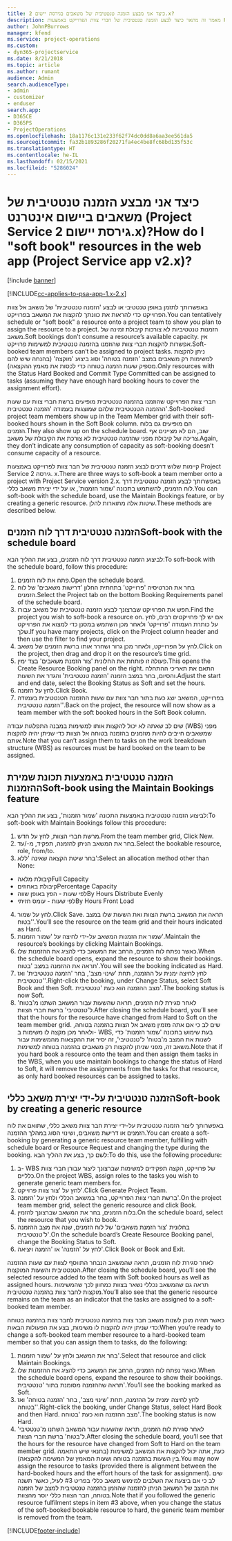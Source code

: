 ```yaml
---
title: כיצד אני מבצע ‏‫הזמנה טנטטיבית‬‬ של משאבים בגירסת יישום 2.x?
description: מאמר זה מתאר כיצד לבצע הזמנה טנטטיבית של חברי צוות הפרוייקט באמצעות Project Service.
author: JohnPBurrows
manager: kfend
ms.service: project-operations
ms.custom:
- dyn365-projectservice
ms.date: 8/21/2018
ms.topic: article
ms.author: rumant
audience: Admin
search.audienceType:
- admin
- customizer
- enduser
search.app:
- D365CE
- D365PS
- ProjectOperations
ms.openlocfilehash: 18a1176c131e233f62f74dc0dd8a6aa3ee561da5
ms.sourcegitcommit: fa32b1893286f20271fa4ec4be8fc68bd135f53c
ms.translationtype: HT
ms.contentlocale: he-IL
ms.lasthandoff: 02/15/2021
ms.locfileid: "5286024"
---
```

# <a name="how-do-i-soft-book-resources-in-the-web-app-project-service-app-v2x"></a><span data-ttu-id="92f89-103">כיצד אני מבצע ‏‫הזמנה טנטטיבית‬‬ של משאבים ביישום אינטרנט (Project Service גירסת יישום 2.x)?</span><span class="sxs-lookup"><span data-stu-id="92f89-103">How do I "soft book" resources in the web app (Project Service app v2.x)?</span></span>

[!include [banner](../includes/psa-now-project-operations.md)]

[!INCLUDE[cc-applies-to-psa-app-1.x-2.x](../includes/cc-applies-to-psa-app-1x-2x.md)]

<span data-ttu-id="92f89-104">באפשרותך לתזמן באופן טנטטיבי או לבצע 'הזמנה טנטטיבית' של משאב אל צוות הפרוייקט כדי להראות את כוונתך להקצות את המשאב בפרוייקט.</span><span class="sxs-lookup"><span data-stu-id="92f89-104">You can tentatively schedule or "soft book" a resource onto a project team to show you plan to assign the resource to a project.</span></span> <span data-ttu-id="92f89-105">הזמנות טנטטיביות לא צורכות קיבולת זמינה של משאב.</span><span class="sxs-lookup"><span data-stu-id="92f89-105">Soft bookings don’t consume a resource’s available capacity.</span></span> <span data-ttu-id="92f89-106">אין אפשרות להקצות חברי צוות שהוזמנו בהזמנה טנטטיבית למשימות פרוייקט.</span><span class="sxs-lookup"><span data-stu-id="92f89-106">Soft-booked team members can’t be assigned to project tasks.</span></span> <span data-ttu-id="92f89-107">ניתן להקצות למשימות רק משאבים במצב 'הזמנה בטוחה' וסוג ביצוע 'מוקצה' (בהנחה שיש להם מספיק שעות הזמנה בטוחה כדי לכסות את מאמץ ההקצאה).</span><span class="sxs-lookup"><span data-stu-id="92f89-107">Only resources with the Status Hard Booked and Commit Type Committed can be assigned to tasks (assuming they have enough hard booking hours to cover the assignment effort).</span></span>

<span data-ttu-id="92f89-108">חברי צוות הפרוייקט שהוזמנו בהזמנה טנטטיבית מופיעים ברשת חברי צוות עם שעות ההזמנה הטנטטיבית שלהם שמוצגות בעמודה 'הזמנה טנטטיבית'.</span><span class="sxs-lookup"><span data-stu-id="92f89-108">Soft-booked project team members show up in the Team Member grid with their soft-booked hours shown in the Soft Book column.</span></span> <span data-ttu-id="92f89-109">הם מופיעים גם בלוח הזמנים.</span><span class="sxs-lookup"><span data-stu-id="92f89-109">They also show up on the schedule board.</span></span> <span data-ttu-id="92f89-110">שוב, הם לא מציינים אף צריכה של קיבולת מפני שהזמנה טנטטיבית לא צורכת את הקיבולת של משאב.</span><span class="sxs-lookup"><span data-stu-id="92f89-110">Again, they don’t indicate any consumption of capacity as soft-booking doesn’t consume capacity of a resource.</span></span>

<span data-ttu-id="92f89-111">קיימות שלוש דרכים לבצע הזמנה טנטטיבית של חבר צוות לפרוייקט באמצעות Project Service גירסה 2. x.</span><span class="sxs-lookup"><span data-stu-id="92f89-111">There are three ways to soft-book a team member onto a project with Project Service version 2.x.</span></span> <span data-ttu-id="92f89-112">באפשרותך לבצע הזמנה טנטטיבית דרך לוח הזמנים, להשתמש בתכונה 'שמור הזמנות', או על ידי יצירת משאב כללי.</span><span class="sxs-lookup"><span data-stu-id="92f89-112">You can soft-book with the schedule board, use the Maintain Bookings feature, or by creating a generic resource.</span></span> <span data-ttu-id="92f89-113">שיטות אלה מתוארות להלן.</span><span class="sxs-lookup"><span data-stu-id="92f89-113">These methods are described below.</span></span>

## <a name="soft-book-with-the-schedule-board"></a><span data-ttu-id="92f89-114">הזמנה טנטטיבית דרך לוח הזמנים</span><span class="sxs-lookup"><span data-stu-id="92f89-114">Soft-book with the schedule board</span></span>

<span data-ttu-id="92f89-115">לביצוע הזמנה טנטטיבית דרך לוח הזמנים, בצע את ההליך הבא:</span><span class="sxs-lookup"><span data-stu-id="92f89-115">To soft-book with the schedule board, follow this procedure:</span></span> 
1. <span data-ttu-id="92f89-116">פתח את לוח הזמנים.</span><span class="sxs-lookup"><span data-stu-id="92f89-116">Open the schedule board.</span></span>
2. <span data-ttu-id="92f89-117">בחר את הכרטיסיה 'פרוייקט' בתחתית החלון 'דרישות משאבים' של לוח הזמנים.</span><span class="sxs-lookup"><span data-stu-id="92f89-117">Select the Project tab on the bottom Booking Requirements panel of the schedule board.</span></span>
3. <span data-ttu-id="92f89-118">חפש את הפרוייקט שברצונך לבצע הזמנה טנטטיבית של משאב עבורו.</span><span class="sxs-lookup"><span data-stu-id="92f89-118">Find the project you wish to soft-book a resource on.</span></span> <span data-ttu-id="92f89-119">אם יש לך פרוייקטים רבים, לחץ על כותרת העמודה 'פרוייקט' ולאחר מכן השתמש במסנן כדי למצוא את הפרוייקט שלך.</span><span class="sxs-lookup"><span data-stu-id="92f89-119">If you have many projects, click on the Project column header and then use the filter to find your project.</span></span>
4. <span data-ttu-id="92f89-120">לחץ על הפרוייקט, ולאחר מכן גרור ושחרר אותו ברשת הזמנים של משאב.</span><span class="sxs-lookup"><span data-stu-id="92f89-120">Click on the project, then drag and drop it on the resource’s time grid.</span></span>
5. <span data-ttu-id="92f89-121">פעולה זו פותחת את החלונית 'צור הזמנת משאבים' בצד ימין.</span><span class="sxs-lookup"><span data-stu-id="92f89-121">This opens the Create Resource Booking panel on the right.</span></span> <span data-ttu-id="92f89-122">התאם את תאריכי ההתחלה והסיום, בחר במצב הזמנה 'הזמנה טנטטיבית' והגדר את השעות.</span><span class="sxs-lookup"><span data-stu-id="92f89-122">Adjust the start and end date, select the Booking Status as Soft and set the hours.</span></span> 
6. <span data-ttu-id="92f89-123">לחץ על הזמנה.</span><span class="sxs-lookup"><span data-stu-id="92f89-123">Click Book.</span></span>
7. <span data-ttu-id="92f89-124">בפרוייקט, המשאב יוצג כעת בתור חבר צוות עם שעות ההזמנה הטנטטיבית בעמודה 'הזמנה טנטטיבית'.</span><span class="sxs-lookup"><span data-stu-id="92f89-124">Back on the project, the resource will now show as a team member with the soft booked hours in the Soft Book column.</span></span>

<span data-ttu-id="92f89-125">שים לב שאתה לא יכול להקצות אותו למשימות במבנה התפלגות עבודה (WBS) מפני שמשאבים חייבים להיות מוזמנים בהזמנה בטוחה אל הצוות כדי שניתן יהיה להקצות אותם.</span><span class="sxs-lookup"><span data-stu-id="92f89-125">Note that you can’t assign them to tasks on the work breakdown structure (WBS) as resources must be hard booked on the team to be assigned.</span></span>

## <a name="soft-book-using-the-maintain-bookings-feature"></a><span data-ttu-id="92f89-126">הזמנה טנטטיבית באמצעות תכונת שמירת ההזמנות</span><span class="sxs-lookup"><span data-stu-id="92f89-126">Soft-book using the Maintain Bookings feature</span></span>

<span data-ttu-id="92f89-127">לביצוע הזמנה טנטטיבית באמצעות התכונה 'שמור הזמנות', בצע את ההליך הבא:</span><span class="sxs-lookup"><span data-stu-id="92f89-127">To soft-book with Maintain Bookings follow this procedure:</span></span>
1. <span data-ttu-id="92f89-128">מרשת חברי הצוות, לחץ על חדש.</span><span class="sxs-lookup"><span data-stu-id="92f89-128">From the team member grid, Click New.</span></span>
2. <span data-ttu-id="92f89-129">בחר את המשאב הניתן להזמנה, תפקיד, מ-/עד.</span><span class="sxs-lookup"><span data-stu-id="92f89-129">Select the bookable resource, role, from/to.</span></span>
3. <span data-ttu-id="92f89-130">בחר שיטת הקצאה שאינה 'ללא':</span><span class="sxs-lookup"><span data-stu-id="92f89-130">Select an allocation method other than None:</span></span>
- <span data-ttu-id="92f89-131">קיבולת מלאה</span><span class="sxs-lookup"><span data-stu-id="92f89-131">Full Capacity</span></span>
- <span data-ttu-id="92f89-132">קיבולת באחוזים</span><span class="sxs-lookup"><span data-stu-id="92f89-132">Percentage Capacity</span></span>
- <span data-ttu-id="92f89-133">לפי שעות - הפץ באופן שווה</span><span class="sxs-lookup"><span data-stu-id="92f89-133">By Hours Distribute Evenly</span></span>
- <span data-ttu-id="92f89-134">לפי שעות - עומס חזיתי</span><span class="sxs-lookup"><span data-stu-id="92f89-134">By Hours Front Load</span></span>
4. <span data-ttu-id="92f89-135">לחץ על שמור.</span><span class="sxs-lookup"><span data-stu-id="92f89-135">Click Save.</span></span> <span data-ttu-id="92f89-136">תראה את המשאב ברשת הצוות ואת השעות שלו במצב 'בטוח'.</span><span class="sxs-lookup"><span data-stu-id="92f89-136">You’ll see the resource on the team grid and their hours indicated as Hard.</span></span>
5. <span data-ttu-id="92f89-137">שמור את הזמנות המשאב על-ידי לחיצה על 'שמור הזמנות'.</span><span class="sxs-lookup"><span data-stu-id="92f89-137">Maintain the resource’s bookings by clicking Maintain Bookings.</span></span>
6. <span data-ttu-id="92f89-138">כאשר נפתח לוח הזמנים, הרחב את המשאב כדי להציג את ההזמנות שלו.</span><span class="sxs-lookup"><span data-stu-id="92f89-138">When the schedule board opens, expand the resource to show their bookings.</span></span> <span data-ttu-id="92f89-139">תראה את ההזמנה במצב 'בטוח'.</span><span class="sxs-lookup"><span data-stu-id="92f89-139">You will see the booking indicated as Hard.</span></span>
7. <span data-ttu-id="92f89-140">לחץ לחיצה ימנית על ההזמנה, תחת 'שינוי מצב', בחר 'הזמנה טנטטיבית' ואז 'טנטטיבית'.</span><span class="sxs-lookup"><span data-stu-id="92f89-140">Right-click the booking, under Change Status, select Soft Book and then Soft.</span></span> <span data-ttu-id="92f89-141">מצב ההזמנה הוא כעת 'טנטטיבית'.</span><span class="sxs-lookup"><span data-stu-id="92f89-141">The booking status is now Soft.</span></span>
8. <span data-ttu-id="92f89-142">לאחר סגירת לוח הזמנים, תראה שהשעות עבור המשאב השתנו מ'בטוח' ל'טנטטיבי' ברשת חברי הצוות.</span><span class="sxs-lookup"><span data-stu-id="92f89-142">After closing the schedule board, you’ll see that the hours for the resource have changed from Hard to Soft on the team member grid.</span></span>
<span data-ttu-id="92f89-143">שים לב כי אם אתה מזמין משאב אל הצוות בהזמנה בטוחה, ולאחר מכן מקצה לו משימות ב- WBS, בעת שימוש בתכונה 'שמור הזמנות' כדי לשנות את המצב מ'בטוח' ל'טנטטיבי', זה יסיר את ההקצאות מהמשימות עבור משאב זה, מפני שניתן להקצות רק משאבים בהזמנה בטוחה למשימות.</span><span class="sxs-lookup"><span data-stu-id="92f89-143">Note that if you hard book a resource onto the team and then assign them tasks in the WBS, when you use maintain bookings to change the status of Hard to Soft, it will remove the assignments from the tasks for that resource, as only hard booked resources can be assigned to tasks.</span></span>

## <a name="soft-book-by-creating-a-generic-resource"></a><span data-ttu-id="92f89-144">הזמנה טנטטיבית על-ידי יצירת משאב כללי</span><span class="sxs-lookup"><span data-stu-id="92f89-144">Soft-book by creating a generic resource</span></span>

<span data-ttu-id="92f89-145">באפשרותך ליצור הזמנה טנטטיבית על-ידי יצירת חבר צוות משאב כללי, שתואם את לוח הזמנים או דרישת משאבים, ושינוי הסוג במהלך ההזמנה.</span><span class="sxs-lookup"><span data-stu-id="92f89-145">You can create a soft-booking by generating a generic resource team member, fulfilling with schedule board or Resource Request and changing the type during the booking.</span></span>
<span data-ttu-id="92f89-146">לשם כך, בצע את ההליך הבא:</span><span class="sxs-lookup"><span data-stu-id="92f89-146">To do this, use the following procedure:</span></span>

1. <span data-ttu-id="92f89-147">ב- WBS של פרוייקט, הקצה תפקידים למשימות שברצונך ליצור עבורן חברי צוות כלליים.</span><span class="sxs-lookup"><span data-stu-id="92f89-147">On the project WBS, assign roles to the tasks you wish to generate generic team members for.</span></span>
2. <span data-ttu-id="92f89-148">לחץ על 'צור צוות פרוייקט'.</span><span class="sxs-lookup"><span data-stu-id="92f89-148">Click Generate Project Team.</span></span>
3. <span data-ttu-id="92f89-149">ברשת חברי צוות הפרוייקט, בחר במשאב הכללי ולחץ על 'הזמנה'.</span><span class="sxs-lookup"><span data-stu-id="92f89-149">On the project team member grid, select the generic resource and click Book.</span></span>
4. <span data-ttu-id="92f89-150">בלוח הזמנים, בחר את המשאב שברצונך להזמין.</span><span class="sxs-lookup"><span data-stu-id="92f89-150">On the schedule board, select the resource that you wish to book.</span></span>
5. <span data-ttu-id="92f89-151">בחלונית 'צור הזמנת משאבים' של לוח הזמנים, שנה את מצב ההזמנה ל'טנטטיבית'.</span><span class="sxs-lookup"><span data-stu-id="92f89-151">On the schedule board’s Create Resource Booking panel, change the Booking Status to Soft.</span></span>
6. <span data-ttu-id="92f89-152">לחץ על 'הזמנה' או 'הזמנה ויציאה'.</span><span class="sxs-lookup"><span data-stu-id="92f89-152">Click Book or Book and Exit.</span></span>

<span data-ttu-id="92f89-153">לאחר סגירת לוח הזמנים, תראה שהמשאב הנבחר התווסף לצוות עם שעות ההזמנה הטנטטיבית והשעות המוקצות.</span><span class="sxs-lookup"><span data-stu-id="92f89-153">After closing the schedule board, you’ll see the selected resource added to the team with Soft booked hours as well as assigned hours.</span></span> <span data-ttu-id="92f89-154">תראה גם שהמשאב נכללי נשאר בצוות כמחוון לכך שהמשימות מוקצות לחבר צוות בהזמנה טנטטיבית.</span><span class="sxs-lookup"><span data-stu-id="92f89-154">You’ll also see that the generic resource remains on the team as an indicator that the tasks are assigned to a soft-booked team member.</span></span>

<span data-ttu-id="92f89-155">כאשר תהיה מוכן לשנות משאב חבר צוות בהזמנה טנטטיבית לחבר צוות בהזמנה בטוחה כדי שניתן יהיה להקצות לו משימות, בצע את הפעולות הבאות:</span><span class="sxs-lookup"><span data-stu-id="92f89-155">When you’re ready to change a soft-booked team member resource to a hard-booked team member so that you can assign them to tasks, do the following:</span></span>

1. <span data-ttu-id="92f89-156">בחר את המשאב ולחץ על 'שמור הזמנות'.</span><span class="sxs-lookup"><span data-stu-id="92f89-156">Select that resource and click Maintain Bookings.</span></span>
2. <span data-ttu-id="92f89-157">כאשר נפתח לוח הזמנים, הרחב את המשאב כדי להציג את ההזמנות שלו.</span><span class="sxs-lookup"><span data-stu-id="92f89-157">When the schedule board opens, expand the resource to show their bookings.</span></span> <span data-ttu-id="92f89-158">תראה שההזמנה מסומנת בתור 'טנטטיבית'.</span><span class="sxs-lookup"><span data-stu-id="92f89-158">You’ll see the booking marked as Soft.</span></span>
3. <span data-ttu-id="92f89-159">לחץ לחיצה ימנית על ההזמנה, תחת 'שינוי מצב', בחר 'הזמנה בטוחה' ואז 'בטוחה'.</span><span class="sxs-lookup"><span data-stu-id="92f89-159">Right-click the booking, under Change Status, select Hard Book and then Hard.</span></span> <span data-ttu-id="92f89-160">מצב ההזמנה הוא כעת 'בטוחה'.</span><span class="sxs-lookup"><span data-stu-id="92f89-160">The booking status is now Hard.</span></span>
4. <span data-ttu-id="92f89-161">לאחר סגירת לוח הזמנים, תראה שהשעות עבור המשאב השתנו מ'טנטטיבי' ל'בטוח' ברשת חברי הצוות.</span><span class="sxs-lookup"><span data-stu-id="92f89-161">After closing the schedule board, you’ll see that the hours for the resource have changed from Soft to Hard on the team member grid.</span></span> <span data-ttu-id="92f89-162">כעת, אתה יכול להקצות את המשאב למשימות (בתנאי שיש התאמה בין השעות בהזמנה בטוחה ושעות המאמץ של המשימה להקצאה).</span><span class="sxs-lookup"><span data-stu-id="92f89-162">You may now assign the resource to tasks (provided there is alignment between the hard-booked hours and the effort hours of the task for assignment).</span></span> <span data-ttu-id="92f89-163">שים לב כי אם ביצעת את השלבים למימוש משאב כללי בפריט #3 לעיל, כאשר תשנה את המצב של המשאב הניתן להזמנה שהוזמן בהזמנה טנטטיבית למצב של הזמנה בטוחה, חבר הצוות כללי יוסר מהצוות.</span><span class="sxs-lookup"><span data-stu-id="92f89-163">Note that if you followed the generic resource fulfilment steps in item #3 above, when you change the status of the soft-booked bookable resource to hard, the generic team member is removed from the team.</span></span>


[!INCLUDE[footer-include](../includes/footer-banner.md)]